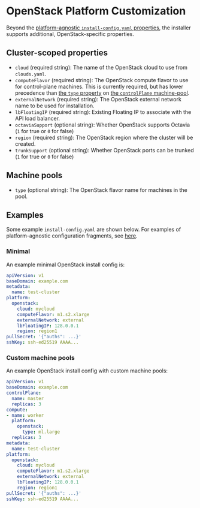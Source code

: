 # OpenStack Platform Customization

Beyond the [platform-agnostic `install-config.yaml` properties](../customization.md#platform-customization), the installer supports additional, OpenStack-specific properties.

## Cluster-scoped properties

* `cloud` (required string): The name of the OpenStack cloud to use from `clouds.yaml`.
* `computeFlavor` (required string): The OpenStack compute flavor to use for control-plane machines.
    This is currently required, but has lower precedence than [the `type` property](#machine-pools) on [the `controlPlane` machine-pool](../customization.md#platform-customization).
* `externalNetwork` (required string): The OpenStack external network name to be used for installation.
* `lbFloatingIP` (required string): Existing Floating IP to associate with the API load balancer.
* `octaviaSupport` (optional string): Whether OpenStack supports Octavia (`1` for true or `0` for false)
* `region` (required string): The OpenStack region where the cluster will be created.
* `trunkSupport` (optional string): Whether OpenStack ports can be trunked (`1` for true or `0` for false)

## Machine pools

* `type` (optional string): The OpenStack flavor name for machines in the pool.

## Examples

Some example `install-config.yaml` are shown below.
For examples of platform-agnostic configuration fragments, see [here](../customization.md#examples).

### Minimal

An example minimal OpenStack install config is:

```yaml
apiVersion: v1
baseDomain: example.com
metadata:
  name: test-cluster
platform:
  openstack:
    cloud: mycloud
    computeFlavor: m1.s2.xlarge
    externalNetwork: external
    lbFloatingIP: 128.0.0.1
    region: region1
pullSecret: '{"auths": ...}'
sshKey: ssh-ed25519 AAAA...
```

### Custom machine pools

An example OpenStack install config with custom machine pools:

```yaml
apiVersion: v1
baseDomain: example.com
controlPlane:
  name: master
  replicas: 3
compute:
- name: worker
  platform:
    openstack:
      type: ml.large
  replicas: 3
metadata:
  name: test-cluster
platform:
  openstack:
    cloud: mycloud
    computeFlavor: m1.s2.xlarge
    externalNetwork: external
    lbFloatingIP: 128.0.0.1
    region: region1
pullSecret: '{"auths": ...}'
sshKey: ssh-ed25519 AAAA...
```
